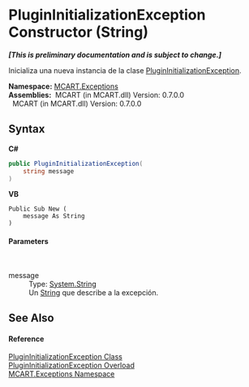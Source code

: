 # PluginInitializationException Constructor (String)
 _**\[This is preliminary documentation and is subject to change.\]**_

Inicializa una nueva instancia de la clase <a href="c2e4a131-c9e8-634c-54e1-e5d587b31fde">PluginInitializationException</a>.

**Namespace:**&nbsp;<a href="36e6166c-cb29-ee06-1b8a-ebc61fae7b0a">MCART.Exceptions</a><br />**Assemblies:**&nbsp;&nbsp;MCART (in MCART.dll) Version: 0.7.0.0<br />&nbsp;&nbsp;MCART (in MCART.dll) Version: 0.7.0.0<br />

## Syntax

**C#**<br />
``` C#
public PluginInitializationException(
	string message
)
```

**VB**<br />
``` VB
Public Sub New ( 
	message As String
)
```


#### Parameters
&nbsp;<dl><dt>message</dt><dd>Type: <a href="http://msdn2.microsoft.com/es-es/library/s1wwdcbf" target="_blank">System.String</a><br />Un <a href="http://msdn2.microsoft.com/es-es/library/s1wwdcbf" target="_blank">String</a> que describe a la excepción.</dd></dl>

## See Also


#### Reference
<a href="c2e4a131-c9e8-634c-54e1-e5d587b31fde">PluginInitializationException Class</a><br /><a href="35b2c040-00eb-1afb-3354-184d2089b160">PluginInitializationException Overload</a><br /><a href="36e6166c-cb29-ee06-1b8a-ebc61fae7b0a">MCART.Exceptions Namespace</a><br />